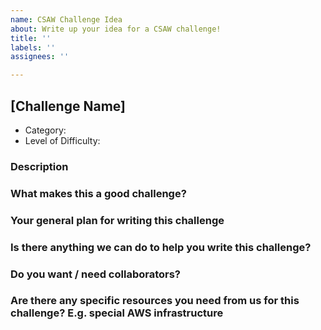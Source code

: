 ```yaml
---
name: CSAW Challenge Idea
about: Write up your idea for a CSAW challenge!
title: ''
labels: ''
assignees: ''

---
```


## [Challenge Name]
- Category:
- Level of Difficulty:
### Description
### What makes this a good challenge?
### Your general plan for writing this challenge
### Is there anything we can do to help you write this challenge?
### Do you want / need collaborators?
### Are there any specific resources you need from us for this challenge? E.g. special AWS infrastructure
